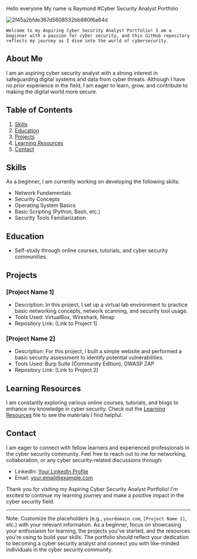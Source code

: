 Hello everyone 
 My name is Raymond #Cyber Security Analyst Portfolio

![2f45a2bfde367d5608532bb880f6a64d](https://github.com/raycybersecurity/raycybersecurity/assets/90159362/2a59d1c6-13ba-4f41-a17e-6239b8bc07fc)

    Welcome to my Aspiring Cyber Security Analyst Portfolio! I am a beginner with a passion for cyber security, and this GitHub repository reflects my journey as I dive into the world of cybersecurity.

## About Me

I am an aspiring cyber security analyst with a strong interest in safeguarding digital systems and data from cyber threats. Although I have no prior experience in the field, I am eager to learn, grow, and contribute to making the digital world more secure.

## Table of Contents

1. [Skills](#skills)
2. [Education](#education)
3. [Projects](#projects)
4. [Learning Resources](#learning-resources)
5. [Contact](#contact)

## Skills

As a beginner, I am currently working on developing the following skills:

- Network Fundamentals
- Security Concepts
- Operating System Basics
- Basic Scripting (Python, Bash, etc.)
- Security Tools Familiarization

## Education

- Self-study through online courses, tutorials, and cyber security communities.

## Projects

### [Project Name 1]

- Description: In this project, I set up a virtual lab environment to practice basic networking concepts, network scanning, and security tool usage.
- Tools Used: VirtualBox, Wireshark, Nmap
- Repository Link: [Link to Project 1]

### [Project Name 2]

- Description: For this project, I built a simple website and performed a basic security assessment to identify potential vulnerabilities.
- Tools Used: Burp Suite (Community Edition), OWASP ZAP
- Repository Link: [Link to Project 2]

## Learning Resources

I am constantly exploring various online courses, tutorials, and blogs to enhance my knowledge in cyber security. Check out the [Learning Resources](learning_resources.md) file to see the materials I find helpful.

## Contact

I am eager to connect with fellow learners and experienced professionals in the cyber security community. Feel free to reach out to me for networking, collaboration, or any cyber security-related discussions through:

- LinkedIn: [Your LinkedIn Profile](https://www.linkedin.com/in/yourprofile)
- Email: your.email@example.com

Thank you for visiting my Aspiring Cyber Security Analyst Portfolio! I'm excited to continue my learning journey and make a positive impact in the cyber security field.

---

Note: Customize the placeholders (e.g., `yourdomain.com`, `[Project Name 1]`, etc.) with your relevant information. As a beginner, focus on showcasing your enthusiasm for learning, the projects you've started, and the resources you're using to build your skills. The portfolio should reflect your dedication to becoming a cyber security analyst and connect you with like-minded individuals in the cyber security community.

